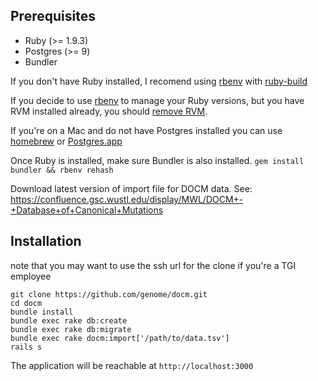 Prerequisites
----
* Ruby (>= 1.9.3)
* Postgres (>= 9)
* Bundler

If you don't have Ruby installed, I recomend using [rbenv](https://github.com/sstephenson/rbenv) with [ruby-build](https://github.com/sstephenson/ruby-build)

If you decide to use [rbenv](https://github.com/sstephenson/rbenv) to manage your Ruby versions, but you have RVM installed already, 
you should [remove RVM](http://stackoverflow.com/questions/3950260/howto-uninstall-rvm).

If you're on a Mac and do not have Postgres installed you can use [homebrew](http://brew.sh/) or [Postgres.app](http://postgresapp.com/)

Once Ruby is installed, make sure Bundler is also installed. `gem install bundler && rbenv rehash`

Download latest version of import file for DOCM data. See:
https://confluence.gsc.wustl.edu/display/MWL/DOCM+-+Database+of+Canonical+Mutations

Installation
----
note that you may want to use the ssh url for the clone if you're a TGI employee

    git clone https://github.com/genome/docm.git
    cd docm
    bundle install
    bundle exec rake db:create
    bundle exec rake db:migrate
    bundle exec rake docm:import['/path/to/data.tsv']
    rails s


The application will be reachable at `http://localhost:3000`
